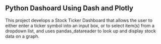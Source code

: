 ## Python Dashoard Using Dash and Plotly

This project develops a Stock Ticker Dashboard that allows the user to either enter a ticker symbol into an input box,
or to select item(s) from a dropdown list, and uses pandas_datareader to look up and display stock data on a graph.
